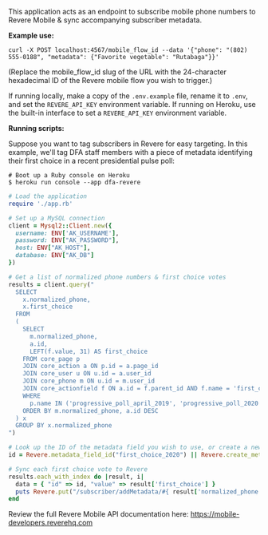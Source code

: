 This application acts as an endpoint to subscribe mobile phone numbers to Revere Mobile & sync accompanying subscriber metadata.

**Example use:**

```
curl -X POST localhost:4567/mobile_flow_id --data '{"phone": "(802) 555-0188", "metadata": {"Favorite vegetable": "Rutabaga"}}'
```

(Replace the mobile_flow_id slug of the URL with the 24-character hexadecimal ID of the Revere mobile flow you wish to trigger.)

If running locally, make a copy of the `.env.example` file, rename it to `.env`, and set the `REVERE_API_KEY` environment variable. If running on Heroku, use the built-in interface to set a `REVERE_API_KEY` environment variable.

**Running scripts:**

Suppose you want to tag subscribers in Revere for easy targeting. In this example, we'll tag DFA staff members with a piece of metadata identifying their first choice in a recent presidential pulse poll:

```
# Boot up a Ruby console on Heroku
$ heroku run console --app dfa-revere
```

```ruby
# Load the application
require './app.rb'

# Set up a MySQL connection
client = Mysql2::Client.new({
  username: ENV['AK_USERNAME'],
  password: ENV["AK_PASSWORD"],
  host: ENV["AK_HOST"],
  database: ENV["AK_DB"]
})

# Get a list of normalized phone numbers & first choice votes
results = client.query("
  SELECT
    x.normalized_phone,
    x.first_choice
  FROM
  (
    SELECT
      m.normalized_phone,
      a.id,
      LEFT(f.value, 31) AS first_choice
    FROM core_page p
    JOIN core_action a ON p.id = a.page_id
    JOIN core_user u ON u.id = a.user_id
    JOIN core_phone m ON u.id = m.user_id
    JOIN core_actionfield f ON a.id = f.parent_id AND f.name = 'first_choice'
    WHERE
      p.name IN ('progressive_poll_april_2019', 'progressive_poll_2020')
    ORDER BY m.normalized_phone, a.id DESC
  ) x
  GROUP BY x.normalized_phone
")

# Look up the ID of the metadata field you wish to use, or create a new field if not present:
id = Revere.metadata_field_id("first_choice_2020") || Revere.create_metadata_field("first_choice_2020")

# Sync each first choice vote to Revere
results.each_with_index do |result, i|
  data = { "id" => id, "value" => result['first_choice'] }
  puts Revere.put("/subscriber/addMetadata/#{ result['normalized_phone'] }", body: data.to_json)
end
```

Review the full Revere Mobile API documentation here: https://mobile-developers.reverehq.com